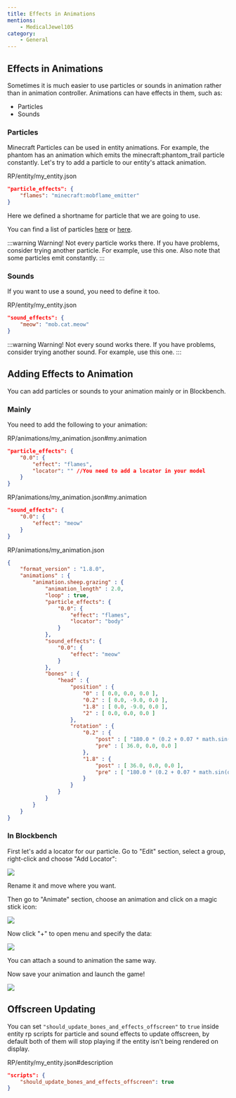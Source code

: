 ```yaml
---
title: Effects in Animations
mentions:
	- MedicalJewel105
category:
	- General
---
```


## Effects in Animations

Sometimes it is much easier to use particles or sounds in animation rather than in animation controller.
Animations can have effects in them, such as:

-	Particles
-	Sounds

### Particles

Minecraft Particles can be used in entity animations. For example, the phantom has an animation which emits the minecraft:phantom_trail particle constantly. Let's try to add a particle to our entity's attack animation.

<CodeHeader>RP/entity/my_entity.json</CodeHeader>

```json
"particle_effects": {
	"flames": "minecraft:mobflame_emitter"
}
```

Here we defined a shortname for particle that we are going to use.

You can find a list of particles [here](https://minecraft.gamepedia.com/Particles) or [here](/particles/vanilla-particles).

:::warning Warning!
Not every particle works there. If you have problems, consider trying another particle. For example, use this one.
Also note that some particles emit constantly.
:::

### Sounds

If you want to use a sound, you need to define it too.

<CodeHeader>RP/entity/my_entity.json</CodeHeader>

```json
"sound_effects": {
	"meow": "mob.cat.meow"
}
```

:::warning Warning!
Not every sound works there. If you have problems, consider trying another sound. For example, use this one.
:::

## Adding Effects to Animation

You can add particles or sounds to your animation mainly or in Blockbench.

### Mainly

You need to add the following to your animation:

<CodeHeader>RP/animations/my_animation.json#my.animation</CodeHeader>

```json
"particle_effects": {
    "0.0": {
        "effect": "flames",
        "locator": "" //You need to add a locator in your model
    }
}
```

<CodeHeader>RP/animations/my_animation.json#my.animation</CodeHeader>

```json
"sound_effects": {
    "0.0": {
        "effect": "meow"
	}
}
```

<Spoiler title="Example">

<CodeHeader>RP/animations/my_animation.json</CodeHeader>

```json
{
	"format_version" : "1.8.0",
	"animations" : {
		"animation.sheep.grazing" : {
			"animation_length" : 2.0,
			"loop" : true,
			"particle_effects": {
                "0.0": {
                    "effect": "flames",
                    "locator": "body"
                }
            },
			"sound_effects": {
    			"0.0": {
    			    "effect": "meow"
				}
			},
			"bones" : {
				"head" : {
					"position" : {
						"0" : [ 0.0, 0.0, 0.0 ],
						"0.2" : [ 0.0, -9.0, 0.0 ],
						"1.8" : [ 0.0, -9.0, 0.0 ],
						"2" : [ 0.0, 0.0, 0.0 ]
					},
					"rotation" : {
						"0.2" : {
							"post" : [ "180.0 * (0.2 + 0.07 * math.sin(query.key_frame_lerp_time * 1644.39))", 0.0, 0.0 ],
							"pre" : [ 36.0, 0.0, 0.0 ]
						},
						"1.8" : {
							"post" : [ 36.0, 0.0, 0.0 ],
							"pre" : [ "180.0 * (0.2 + 0.07 * math.sin(query.key_frame_lerp_time * 1644.39))", 0.0, 0.0 ]
						}
					}
				}
			}
		}
	}
}
```

</Spoiler>

### In Blockbench

First let's add a locator for our particle. Go to "Edit" section, select a group, right-click and choose "Add Locator":

![](/assets/images/visuals/animation-effects/add-locator.png)

Rename it and move where you want.

Then go to "Animate" section, choose an animation and click on a magic stick icon:

![](/assets/images/visuals/animation-effects/add-effect.png)

Now click "+" to open menu and specify the data:

![](/assets/images/visuals/animation-effects/specify-data.png)

You can attach a sound to animation the same way.

Now save your animation and launch the game!

![](/assets/images/visuals/animation-effects/showcase.png)

## Offscreen Updating

You can set `"should_update_bones_and_effects_offscreen"` to `true` inside entity rp scripts for particle and sound effects to update offscreen, by default both of them will stop playing if the entity isn't being rendered on display.

<CodeHeader>RP/entity/my_entity.json#description</CodeHeader>

```json
"scripts": {
	"should_update_bones_and_effects_offscreen": true
}
```